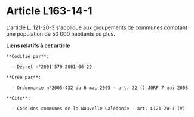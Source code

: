 # Article L163-14-1

L'article L. 121-20-3 s'applique aux groupements de communes comptant une population de 50 000 habitants ou plus.

**Liens relatifs à cet article**

	**Codifié par**:

	  - Décret n°2001-579 2001-06-29

	**Créé par**:

	  - Ordonnance n°2005-432 du 6 mai 2005 - art. 22 () JORF 7 mai 2005

	**Cite**:

	  - Code des communes de la Nouvelle-Calédonie - art. L121-20-3 (V)
